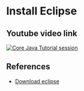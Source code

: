 # Install Eclipse

## Youtube video link
[![Core Java Tutorial session](https://img.youtube.com/vi/d0ypMV3hW4U/0.jpg)](https://youtu.be/d0ypMV3hW4U)


## References
* [Download eclipse](https://www.eclipse.org/downloads/)
